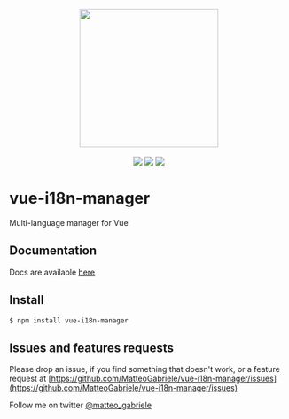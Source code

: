 <p align="center">
  <img src="http://i.imgur.com/S6SCMd6.png" width="250">
  <br>  <br>
  <a href="https://www.npmjs.org/package/vue-i18n-manager"><img src="https://badge.fury.io/js/vue-i18n-manager.svg"></a> <a href="https://www.npmjs.com/package/vue-i18n-manager"><img src="https://img.shields.io/npm/dt/vue-i18n-manager.svg"></a> <a href="https://travis-ci.org/MatteoGabriele/vue-i18n-manager"><img src="https://travis-ci.org/MatteoGabriele/vue-i18n-manager.svg?branch=master"></a>
</p>



# vue-i18n-manager
Multi-language manager for Vue


## Documentation
Docs are available [here](https://matteogabriele.gitbooks.io/vue-i18n-manager/content/)

## Install
```bash
$ npm install vue-i18n-manager
```
## Issues and features requests
Please drop an issue, if you find something that doesn't work, or a feature request at [https://github.com/MatteoGabriele/vue-i18n-manager/issues](https://github.com/MatteoGabriele/vue-i18n-manager/issues)

Follow me on twitter [@matteo_gabriele](https://twitter.com/matteo_gabriele)
